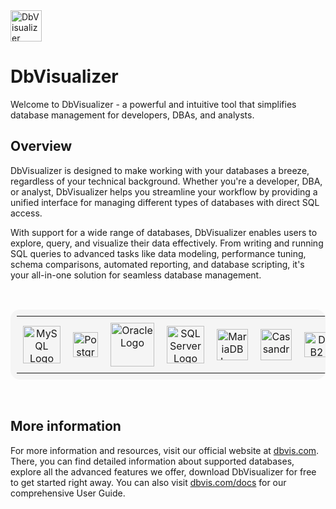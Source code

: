 <img src="https://www.dbvis.com/wp-content/uploads/2023/08/dbvisualizer_logo_squircle.svg" width="50px" alt="DbVisualizer Logo">

# DbVisualizer

Welcome to DbVisualizer - a powerful and intuitive tool that simplifies database management for developers, DBAs, and analysts.

## Overview

DbVisualizer is designed to make working with your databases a breeze, regardless of your technical background. Whether you're a developer, DBA, or analyst, DbVisualizer helps you streamline your workflow by providing a unified interface for managing different types of databases with direct SQL access.

With support for a wide range of databases, DbVisualizer enables users to explore, query, and visualize their data effectively. From writing and running SQL queries to advanced tasks like data modeling, performance tuning, schema comparisons, automated reporting, and database scripting, it's your all-in-one solution for seamless database management.

<br>
<table style="border: none; background-color: #f5f5f5; border-radius: 15px; padding: 10px;">
  <tr>
    <td align="center" style="padding: 10px;">
      <img src="https://upload.wikimedia.org/wikipedia/labs/8/8e/Mysql_logo.png" width="60px" alt="MySQL Logo">
    </td>
    <td align="center" style="padding: 10px;">
      <img src="https://upload.wikimedia.org/wikipedia/commons/2/29/Postgresql_elephant.svg" width="40px" alt="PostgreSQL Logo">
    </td>
    <td align="center" style="padding: 10px;">
      <img src="https://logos-world.net/wp-content/uploads/2020/09/Oracle-Logo.png" width="70px" alt="Oracle Logo">
    </td>
    <td align="center" style="padding: 10px;">
      <img src="https://www.svgrepo.com/show/303229/microsoft-sql-server-logo.svg" width="60px" alt="SQL Server Logo">
    </td>
    <td align="center" style="padding: 10px;">
      <img src="https://mariadb.com/wp-content/uploads/2019/11/mariadb-logo-vert_blue-transparent.png" width="50px" alt="MariaDB Logo">
    </td>
    <td align="center" style="padding: 10px;">
      <img src="https://download.logo.wine/logo/Apache_Cassandra/Apache_Cassandra-Logo.wine.png" width="50px" alt="Cassandra Logo">
    </td>
    <td align="center" style="padding: 10px;">
      <img src="https://www.db2tutorial.com/wp-content/uploads/2019/03/db2-tutorial.png" width="40px" alt="DB2 Logo">
    </td>
    
  
  <td align="center" style="padding: 10px;">
    <img src="https://www.bizstream.com/wp-content/uploads/2022/04/microsoft-azure-logo.png" width="50px" alt="Azure SQL Logo">
  </td>
  
  <td align="center" style="padding: 10px;">
    <img src="https://cdn.worldvectorlogo.com/logos/google-bigquery-logo-1.svg" width="60px" alt="BigQuery Logo">
  </td>
  <td align="center" style="padding: 10px;">
    <img src="https://antaresnet.com/wp-content/uploads/2018/07/Elasticsearch-Logo-Color-V.png" width="60px" alt="Elasticsearch Logo">
  </td>
  <td align="center" style="padding: 10px;">
    <img src="https://d2diavcdqru7hy.cloudfront.net/blog-inner-images/nC6Nxm3Slmtf5IsGxqeTCxg7GuUDMuaRuv8ROy4q.webp" width="40px" alt="SQLite Logo">
  </td>
  <td align="center" style="padding: 10px;">
<span><a href="https://www.dbvis.com/supported-databases/">...and more</a></span>  
  </td>
 
  </tr>
</table>
<br>

## More information

For more information and resources, visit our official website at [dbvis.com](https://dbvis.com). There, you can find detailed information about supported databases, explore all the advanced features we offer, download DbVisualizer for free to get started right away. You can also visit [dbvis.com/docs](https://dbvis.com/docs) for our comprehensive User Guide.
